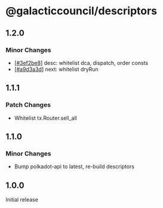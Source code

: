 # @galacticcouncil/descriptors

## 1.2.0

### Minor Changes

[3ef2be8]: https://github.com/galacticcouncil/sdk/commit/3ef2be8
[a9d3a3d]: https://github.com/galacticcouncil/sdk/commit/a9d3a3d

- [[#3ef2be8][3ef2be8]] desc: whitelist dca, dispatch, order consts
- [[#a9d3a3d][a9d3a3d]] next: whitelist dryRun

## 1.1.1

### Patch Changes

- Whitelist tx.Router.sell_all

## 1.1.0

### Minor Changes

- Bump polkadot-api to latest, re-build descriptors

## 1.0.0

Initial release
